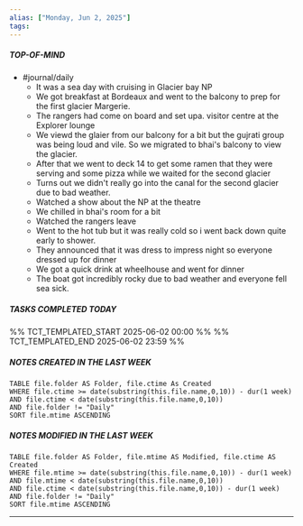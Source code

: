 ```yaml
---
alias: ["Monday, Jun 2, 2025"]
tags: 
---
```

##### TOP-OF-MIND
- #journal/daily 
	- It was a sea day with cruising in Glacier bay NP
	- We got breakfast at Bordeaux and went to the balcony to prep for the first glacier Margerie.
	- The rangers had come on board and set upa. visitor centre at the Explorer lounge
	- We viewd the glaier from our balcony for a bit but the gujrati group was being loud and vile. So we migrated to bhai's balcony to view the glacier.
	- After that we went to deck 14 to get some ramen that they were serving and some pizza while we waited for the second glacier
	- Turns out we didn't really go into the canal for the second glacier due to bad weather.
	- Watched a show about the NP at the theatre
	- We chilled in bhai's room for a bit
	- Watched the rangers leave
	- Went to the hot tub but it was really cold so i went back down quite early to shower.
	- They announced that it was dress to impress night so everyone dressed up for dinner
	- We got a quick drink at wheelhouse and went for dinner
	- The boat got incredibly rocky due to bad weather and everyone fell sea sick.


##### TASKS COMPLETED TODAY
%% TCT_TEMPLATED_START 2025-06-02 00:00 %%
%% TCT_TEMPLATED_END 2025-06-02 23:59 %%



##### NOTES CREATED IN THE LAST WEEK
``` dataview
TABLE file.folder AS Folder, file.ctime As Created
WHERE file.ctime >= date(substring(this.file.name,0,10)) - dur(1 week) 
AND file.ctime < date(substring(this.file.name,0,10)) 
AND file.folder != "Daily"
SORT file.mtime ASCENDING
```

##### NOTES MODIFIED IN THE LAST WEEK
``` dataview
TABLE file.folder AS Folder, file.mtime AS Modified, file.ctime AS Created
WHERE file.mtime >= date(substring(this.file.name,0,10)) - dur(1 week)
AND file.mtime < date(substring(this.file.name,0,10))
AND file.ctime < date(substring(this.file.name,0,10)) - dur(1 week)
AND file.folder != "Daily"
SORT file.mtime ASCENDING
```
---
